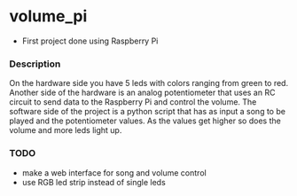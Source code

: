 # volume_pi
* First project done using Raspberry Pi
### Description
On the hardware side you have 5 leds with colors ranging from green to red. Another side of the hardware is an analog potentiometer that uses an RC circuit to send data to the Raspberry Pi and control the volume.
The software side of the project is a python script that has as input a song to be played and the potentiometer values. As the values get higher so does the volume and more leds light up.

### TODO
* make a web interface for song and volume control 
* use RGB led strip instead of single leds

